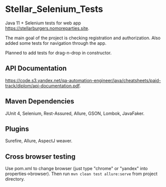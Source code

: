 # Stellar_Selenium_Tests

Java 11 + Selenium tests for web app https://stellarburgers.nomoreparties.site.

The main goal of the project is checking registration and authorization. Also added some tests for navigation through the app.

Planned to add tests for drag-n-drop in constructor.

## API Documentation
https://code.s3.yandex.net/qa-automation-engineer/java/cheatsheets/paid-track/diplom/api-documentation.pdf.

## Maven Dependencies
JUnit 4, Selenium, Rest-Assured, Allure, GSON, Lombok, JavaFaker.

## Plugins
Surefire, Allure, AspectJ weaver.

## Cross browser testing
Use pom.xml to change browser (just type "chrome" or "yandex" into properties->browser).
Then run `mvn clean test allure:serve` from project directory.

